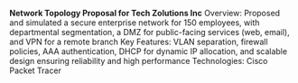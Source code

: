 **Network Topology Proposal for Tech Zolutions Inc**
Overview: Proposed and simulated a secure enterprise network for 150 employees, with departmental segmentation, a DMZ for public-facing services (web, email), and VPN for a remote branch
Key Features: VLAN separation, firewall policies, AAA authentication, DHCP for dynamic IP allocation, and scalable design ensuring reliability and high performance
Technologies: Cisco Packet Tracer
